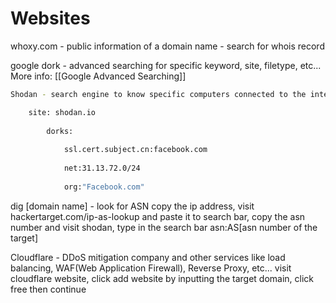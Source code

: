 # Websites

whoxy.com - public information of a domain name
				   - search for whois record

google dork - advanced searching for specific keyword, site, filetype, etc...
	More info: [[Google Advanced Searching]]

```bash
Shodan - search engine to know specific computers connected to the internet 

	site: shodan.io
	
		dorks:
		
			ssl.cert.subject.cn:facebook.com
			
			net:31.13.72.0/24
			
			org:"Facebook.com"
```

dig [domain name] - look for ASN
	copy the ip address, visit hackertarget.com/ip-as-lookup and paste it to search bar, copy the asn number and visit shodan, type in the search bar asn:AS[asn number of the target]  

Cloudflare - DDoS mitigation company and other services like load balancing, WAF(Web Application Firewall), Reverse Proxy, etc...
		visit cloudflare website, click add website by inputting the target domain, click free then continue










